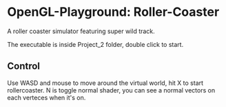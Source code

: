 # OpenGL-Playground: Roller-Coaster
A roller coaster simulator featuring super wild track.

The executable is inside Project_2 folder, double click to start.

## Control
Use WASD and mouse to move around the virtual world, hit X to start rollercoaster. N is toggle normal shader, you can see a normal vectors on each verteces when it's on.

